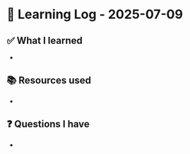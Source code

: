 # 🧠 Learning Log - 2025-07-09

## ✅ What I learned

- 

## 📚 Resources used

- 

## ❓ Questions I have

- 
